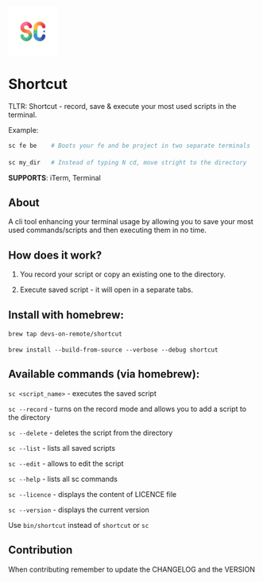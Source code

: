 <img src='./logo.png' style='display: block; width: 100px; height: 100px; border-radious: 10%; margin: 0 0 10px 0 '>

# Shortcut

TLTR: Shortcut - record, save & execute your most used scripts in the terminal.

Example:

```ruby
sc fe be    # Boots your fe and be project in two separate terminals

sc my_dir   # Instead of typing N cd, move stright to the directory
```

**SUPPORTS**: iTerm, Terminal

## About

A cli tool enhancing your terminal usage by allowing you to save your most used commands/scripts and then executing them in no time.

## How does it work?

1. You record your script or copy an existing one to the directory.

2. Execute saved script - it will open in a separate tabs.

## Install with homebrew:

```console
brew tap devs-on-remote/shortcut

brew install --build-from-source --verbose --debug shortcut
```

## Available commands (via homebrew):

`sc <script_name>` - executes the saved script

`sc --record` - turns on the record mode and allows you to add a script to the directory

`sc --delete` - deletes the script from the directory

`sc --list` - lists all saved scripts

`sc --edit` - allows to edit the script

`sc --help` - lists all sc commands

`sc --licence` - displays the content of LICENCE file

`sc --version` - displays the current version

Use `bin/shortcut` instead of `shortcut` or `sc`

## Contribution

When contributing remember to update the CHANGELOG and the VERSION

